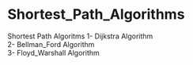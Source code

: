 # Shortest_Path_Algorithms
Shortest Path Algoritms
1- Dijkstra Algorithm<br>
2- Bellman_Ford Algorithm<br>
3- Floyd_Warshall Algorithm
